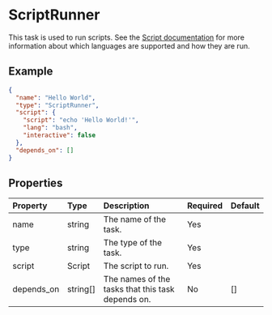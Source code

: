 # ScriptRunner

This task is used to run scripts. See the [Script documentation](docs/models/Script.md) for more
information about which languages are supported and how they are run.

## Example

```json
{
  "name": "Hello World",
  "type": "ScriptRunner",
  "script": {
    "script": "echo 'Hello World!'",
    "lang": "bash",
    "interactive": false
  },
  "depends_on": []
}
```

## Properties

| Property   | Type     | Description                                       | Required | Default |
|:-----------|:---------|:--------------------------------------------------|:---------|:--------|
| name       | string   | The name of the task.                             | Yes      |         |
| type       | string   | The type of the task.                             | Yes      |         |
| script     | Script   | The script to run.                                | Yes      |         |
| depends_on | string[] | The names of the tasks that this task depends on. | No       | []      |
